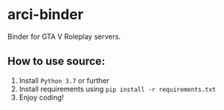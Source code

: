 # arci-binder
Binder for GTA V Roleplay servers.

## How to use source:
1. Install `Python 3.7` or further
2. Install requirements using `pip install -r requirements.txt`
3. Enjoy coding!
